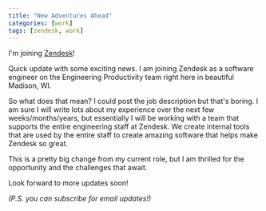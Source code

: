 ```yaml
---
title: "New Adventures Ahead"
categories: [work]
tags: [zendesk, work]
---
```


I'm joining [Zendesk](https://www.zendesk.com/)!

Quick update with some exciting news. I am joining Zendesk as a software engineer on the Engineering Productivity team right here in beautiful Madison, WI.

So what does that mean? I could post the job description but that's boring. I am sure I will write lots about my experience over the next few weeks/months/years, but essentially I will be working with a team that supports the entire engineering staff at Zendesk. We create internal tools that are used by the entire staff to create amazing software that helps make Zendesk so great.

This is a pretty big change from my current role, but I am thrilled for the opportunity and the challenges that await.

Look forward to more updates soon!

*(P.S. you can subscribe for email updates!)*

